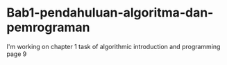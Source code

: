# Bab1-pendahuluan-algoritma-dan-pemrograman
I'm working on chapter 1 task of algorithmic introduction and programming page 9
